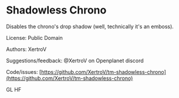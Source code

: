 # Shadowless Chrono

Disables the chrono's drop shadow (well, technically it's an emboss).

License: Public Domain

Authors: XertroV

Suggestions/feedback: @XertroV on Openplanet discord

Code/issues: [https://github.com/XertroV/tm-shadowless-chrono](https://github.com/XertroV/tm-shadowless-chrono)

GL HF
